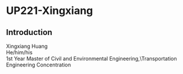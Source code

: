 # UP221-Xingxiang
## Introduction
Xingxiang Huang\
He/him/his\
1st Year Master of Civil and Environmental Engineering,\Transportation Engineering Concentration
